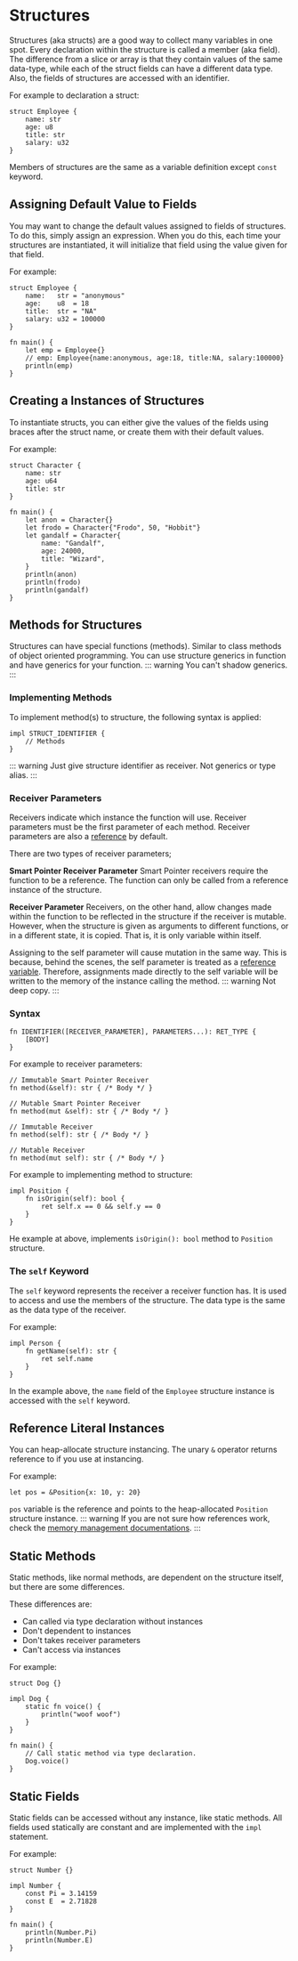 # Structures
Structures (aka structs) are a good way to collect many variables in one spot. Every declaration within the structure is called a member (aka field). The difference from a slice or array is that they contain values of the same data-type, while each of the struct fields can have a different data type. Also, the fields of structures are accessed with an identifier.

For example to declaration a struct:
```jule
struct Employee {
    name: str
    age: u8
    title: str
    salary: u32
}
```
Members of structures are the same as a variable definition except `const` keyword.

## Assigning Default Value to Fields

You may want to change the default values ​​assigned to fields of structures. To do this, simply assign an expression. When you do this, each time your structures are instantiated, it will initialize that field using the value given for that field.

For example:
```jule
struct Employee {
    name:   str = "anonymous"
    age:    u8  = 18
    title:  str = "NA"
    salary: u32 = 100000
}

fn main() {
    let emp = Employee{}
    // emp: Employee{name:anonymous, age:18, title:NA, salary:100000}
    println(emp)
}
```

## Creating a Instances of Structures
To instantiate structs, you can either give the values of the fields using braces after the struct name, or create them with their default values.

For example:
```jule
struct Character {
    name: str
    age: u64
    title: str
}

fn main() {
    let anon = Character{}
    let frodo = Character{"Frodo", 50, "Hobbit"}
    let gandalf = Character{
        name: "Gandalf",
        age: 24000,
        title: "Wizard",
    }
    println(anon)
    println(frodo)
    println(gandalf)
}
```

## Methods for Structures
Structures can have special functions (methods). Similar to class methods of object oriented programming. You can use structure generics in function and have generics for your function.
::: warning
You can't shadow generics.
:::

### Implementing Methods
To implement method(s) to structure, the following syntax is applied:
```jule
impl STRUCT_IDENTIFIER {
    // Methods
}
```
::: warning
Just give structure identifier as receiver. Not generics or type alias.
:::

### Receiver Parameters
Receivers indicate which instance the function will use. Receiver parameters must be the first parameter of each method. Receiver parameters are also a [reference](/memory/references) by default.

There are two types of receiver parameters;

**Smart Pointer Receiver Parameter**
Smart Pointer receivers require the function to be a reference. The function can only be called from a reference instance of the structure.

**Receiver Parameter**
Receivers, on the other hand, allow changes made within the function to be reflected in the structure if the receiver is mutable. However, when the structure is given as arguments to different functions, or in a different state, it is copied. That is, it is only variable within itself.

Assigning to the self parameter will cause mutation in the same way. This is because, behind the scenes, the self parameter is treated as a [reference variable](/memory/references). Therefore, assignments made directly to the self variable will be written to the memory of the instance calling the method.
::: warning
Not deep copy.
:::

### Syntax
```
fn IDENTIFIER([RECEIVER_PARAMETER], PARAMETERS...): RET_TYPE {
    [BODY]
}
```

For example to receiver parameters:
```jule
// Immutable Smart Pointer Receiver
fn method(&self): str { /* Body */ }
```
```jule
// Mutable Smart Pointer Receiver
fn method(mut &self): str { /* Body */ }
```
```jule
// Immutable Receiver
fn method(self): str { /* Body */ }
```
```jule
// Mutable Receiver
fn method(mut self): str { /* Body */ }
```

For example to implementing method to structure:
```jule
impl Position {
    fn isOrigin(self): bool {
        ret self.x == 0 && self.y == 0
    }
}
```
He example at above, implements `isOrigin(): bool` method to `Position` structure.

### The `self` Keyword
The `self` keyword represents the receiver a receiver function has. It is used to access and use the members of the structure. The data type is the same as the data type of the receiver.

For example:
```jule
impl Person {
    fn getName(self): str {
        ret self.name
    }
}
```
In the example above, the `name` field of the `Employee` structure instance is accessed with the `self` keyword.

## Reference Literal Instances
You can heap-allocate structure instancing. The unary `&` operator returns reference to if you use at instancing.

For example:
```jule
let pos = &Position{x: 10, y: 20}
```
`pos` variable is the reference and points to the heap-allocated `Position` structure instance.
::: warning
If you are not sure how references work, check the [memory management documentations](/memory/management/). 
:::


## Static Methods

Static methods, like normal methods, are dependent on the structure itself, but there are some differences.

These differences are:

- Can called via type declaration without instances
- Don't dependent to instances
- Don't takes receiver parameters
- Can't access via instances

For example:

```jule
struct Dog {}

impl Dog {
    static fn voice() {
        println("woof woof")
    }
}

fn main() {
    // Call static method via type declaration.
    Dog.voice()
}
```

## Static Fields

Static fields can be accessed without any instance, like static methods. All fields used statically are constant and are implemented with the `impl` statement.

For example:

```jule
struct Number {}

impl Number {
    const Pi = 3.14159
    const E  = 2.71828
}

fn main() {
    println(Number.Pi)
    println(Number.E)
}
```
